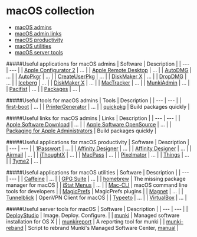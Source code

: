 # macOS collection

- [macOS admins](#useful-applications-for-macos-admins)
- [macOS admin links](#useful-links-for-macos-admins)
- [macOS productivity](#useful-applications-for-macos-productivity)
- [macOS utilities](#useful-applications-for-macos-utilities)
- [macOS server tools](#useful-server-tools-for-macos)

#####Useful applications for macOS admins
| Software | Description |
| --- | --- |
| [Apple Configurator 2](https://itunes.apple.com/de/app/apple-configurator-2/id1037126344) | ... |
| [Apple Remote Desktop](https://itunes.apple.com/de/app/apple-remote-desktop/id409907375) | ... |
| [AutoDMG](https://github.com/MagerValp/AutoDMG/releases) | ... |
| [AutoPkgr](https://github.com/lindegroup/autopkgr/releases) | ... |
| [CreateUserPkg](http://magervalp.github.io/CreateUserPkg/) | ... |
| [DiskMaker X](http://diskmakerx.com) | ... |
| [DropDMG](http://c-command.com/dropdmg/) | ... |
| [Iceberg](http://s.sudre.free.fr/Software/Iceberg.html) | ... |
| [DiskMaker X](http://diskmakerx.com) | ... |
| [MacTracker](http://mactracker.ca) | ... |
| [MunkiAdmin](https://github.com/hjuutilainen/munkiadmin/releases) | ... |
| [Pacifist](https://www.charlessoft.com) | ... |
| [Packages](http://packages.debian.org) | ... |

#####Useful tools for macOS admins
| Tools | Description |
| --- | --- |
| [first-boot](https://github.com/grahamgilbert/first-boot-pkg) | ... |
| [PrinterGenerator](https://github.com/nmcspadden/PrinterGenerator) | ... |
| [quickpkg](https://github.com/scriptingosx/quickpkg) | Build packages quickly |

#####Useful links for macOS admins
| Links | Description |
| --- | --- |
| [Apple Software Download](https://support.apple.com/downloads/combo) | ... |
| [Apple Software OpenSource](https://opensource.apple.com) | ... |
| [Packaging for Apple Administrators](https://itunes.apple.com/us/book/packaging-for-apple-administrators/id1173928620?mt=11&ign-mpt=uo%3D4) | Build packages quickly |

#####Useful applications for macOS productivity
| Software | Description |
| --- | --- |
| [1Passwort](https://itunes.apple.com/de/app/1password/id443987910) | ... |
| [Affinity Designer](https://itunes.apple.com/de/app/affinity-designer/id824171161) | ... |
| [Affinity Designer](https://itunes.apple.com/de/app/affinity-designer/id824171161) | ... |
| [Airmail](https://itunes.apple.com/de/app/airmail-3/id918858936) | ... |
| [iThoughtX](https://itunes.apple.com/de/app/ithoughtsx-mindmap/id720669838) | ... |
| [MacPass](http://mstarke.github.io/MacPass/) | ... |
| [Pixelmator](https://itunes.apple.com/de/app/pixelmator/id407963104?mt=12) | ... |
| [Things](https://itunes.apple.com/de/app/things/id407951449) | ... |
| [Tyme2](https://itunes.apple.com/de/app/tyme-2/id1063996724) | ... |

#####Useful applications for macOS utilities
| Software | Description |
| --- | --- |
| [Caffeine](http://lightheadsw.com/caffeine/) | ... |
| [GPG Suite](https://gpgtools.org) | ... |
| [homebrew](https://brew.sh) | The missing package manager for macOS  |
| [iStat Menus](https://bjango.com/mac/istatmenus/) | ... |
| [Mac-CLI](https://github.com/guarinogabriel/Mac-CLI) | macOS command line tools for developers |
| [MagicPrefs](http://magicprefs.com/plugins/) | MagicPrefs plugins |
| [Magnet](https://itunes.apple.com/de/app/magnet/id441258766) | ... |
| [Tunnelblick](https://tunnelblick.net/index.html) | OpenVPN Client for macOS |
| [Typeeto](https://itunes.apple.com/de/app/typeeto-remote-bluetooth-tastatur/id970502923) | ... |
| [VirtualBox](https://www.virtualbox.org/wiki/Downloads) | ... |

#####Useful server tools for macOS
| Software | Description |
| --- | --- |
| [DeployStudio](http://www.deploystudio.com) | Image. Deploy. Configure. |
| [munki](https://github.com/munki/munki) | Managed software installation for OS X |
| [munkireport](https://github.com/munkireport/munkireport-php) | A reporting tool for munki |
| [munki-reband](https://github.com/ox-it/munki-rebrand)  | Script to rebrand Munki's Managed Software Center, [manual](http://macadamia.bochoven.net/munki/creating_a_custom_munki_installer/) |

